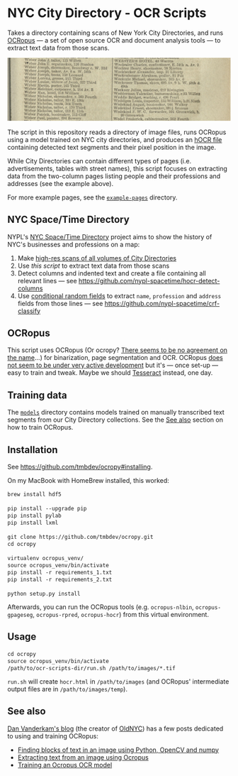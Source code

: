 # NYC City Directory - OCR Scripts

Takes a directory containing scans of New York City Directories, and runs [OCRopus](https://github.com/tmbdev/ocropy) — a set of open source OCR and document analysis tools — to extract text data from those scans.

![NYC city directory example page](example.jpg)

The script in this repository reads a directory of image files, runs OCRopus using a model trained on NYC city directories, and produces an [hOCR file](https://en.wikipedia.org/wiki/HOCR) containing detected text segments and their pixel position in the image.

While City Directories can contain different types of pages (i.e. advertisements, tables with street names), this script focuses on extracting data from the two-column pages listing people and their professions and addresses (see the example above).

For more example pages, see the [`example-pages`](example-pages) directory.

## NYC Space/Time Directory

NYPL's [NYC Space/Time Directory](http://spacetime.nypl.org/) project aims to show the history of NYC's businesses and  professions on a map:

1. Make [high-res scans of all volumes of City Directories](http://digitalcollections.nypl.org/collections/new-york-city-directories#/?tab=about)
2. Use *this script* to extract text data from those scans
3. Detect columns and indented text and create a file containing all relevant lines — see https://github.com/nypl-spacetime/hocr-detect-columns
4. Use [conditional random fields](https://en.wikipedia.org/wiki/Conditional_random_field) to extract `name`, `profession` and `address` fields from those lines — see https://github.com/nypl-spacetime/crf-classify

## OCRopus

This script uses OCRopus (Or ocropy? [There seems to be no agreement on the name](https://github.com/tmbdev/ocropy/issues/97)...) for binarization, page segmentation and OCR. OCRopus [does not seem to be under very active development](https://github.com/tmbdev/ocropy/commits/master) but it's — once set-up — easy to train and tweak. Maybe we should [Tesseract](https://github.com/tesseract-ocr/tesseract) instead, one day.

## Training data

The [`models`](models) directory contains models trained on manually transcribed text segments from our City Directory collections. See the [See also](#see-also) section on how to train OCRopus.

## Installation

See https://github.com/tmbdev/ocropy#installing.

On my MacBook with HomeBrew installed, this worked:

    brew install hdf5

    pip install --upgrade pip
    pip install pylab
    pip install lxml

    git clone https://github.com/tmbdev/ocropy.git
    cd ocropy

    virtualenv ocropus_venv/
    source ocropus_venv/bin/activate
    pip install -r requirements_1.txt
    pip install -r requirements_2.txt

    python setup.py install

Afterwards, you can run the OCRopus tools (e.g. `ocropus-nlbin`, `ocropus-gpageseg`, `ocropus-rpred`, `ocropus-hocr`) from this virtual environment.

## Usage

    cd ocropy
    source ocropus_venv/bin/activate
    /path/to/ocr-scripts-dir/run.sh /path/to/images/*.tif

`run.sh` will create `hocr.html` in `/path/to/images` (and OCRopus' intermediate output files are in `/path/to/images/temp`).

## See also

[Dan Vanderkam's blog](http://www.danvk.org/blog.html) (the creator of [OldNYC](https://www.oldnyc.org/)) has a few posts dedicated to using and training OCRopus:

- [Finding blocks of text in an image using Python, OpenCV and numpy](http://www.danvk.org/2015/01/07/finding-blocks-of-text-in-an-image-using-python-opencv-and-numpy.html)
- [Extracting text from an image using Ocropus](http://www.danvk.org/2015/01/09/extracting-text-from-an-image-using-ocropus.html)
- [Training an Ocropus OCR model](http://www.danvk.org/2015/01/11/training-an-ocropus-ocr-model.html)

